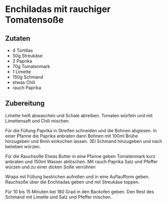 # Enchiladas mit rauchiger Tomatensoße

## Zutaten

- 4 Tortillas
- 50g Streukäse
- 2 Paprika
- 70g Tomatenmark
- 1 Limette
- 150g Schmand
- etwas Chili
- rauch Paprika

## Zubereitung

Limette heiß abwaschen und Schale abreiben.
Tomaten würfeln und mit Limettensaft und Chili mischen.

Für die Füllung
Paprika in Streifen schneiden und die Bohnen abgiesen.
In einer Pfanne die Paprika anbraten dann Bohnen mit 100ml Brühe hinzugeben und 8min einkochen lassen.
3El Schmand hinzugeben und nach belieben würzen.

Für die Rauchsoße
Etwas Butter in eine Pfanne geben Tomatenmark kurz anbraten und 150ml Wasser ablöschen. Mit rauch Paprika Salz und Pfeffer würzen und zu einer dicken Soße verrühren

Wraps mit Füllung bestrichen aufrollen und in eine Auflaufform geben.
Rauchsoße über die Enchiladas geben und mit Streukäse toppen.

Für 10 bis 15 Minuten bei 180 Grad in den Backofen geben.
Den Rest des Schmand mit Limette und Salz und Pfeffer mischen.
